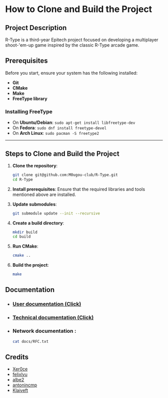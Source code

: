 # How to Clone and Build the Project

## Project Description
R-Type is a third-year Epitech project focused on developing a multiplayer shoot-'em-up game inspired by the classic R-Type arcade game.

## Prerequisites
Before you start, ensure your system has the following installed:
- **Git**
- **CMake**
- **Make**
- **FreeType library**

### Installing FreeType
- On **Ubuntu/Debian**: `sudo apt-get install libfreetype-dev`
- On **Fedora**: `sudo dnf install freetype-devel`
- On **Arch Linux**: `sudo pacman -S freetype2`

---

## Steps to Clone and Build the Project

1. **Clone the repository**:
   ```bash
   git clone git@github.com:M0ugou-club/R-Type.git
   cd R-Type
   ```

2. **Install prerequisites**:
   Ensure that the required libraries and tools mentioned above are installed.

3. **Update submodules**:
   ```bash
   git submodule update --init --recursive
   ```

4. **Create a build directory**:
   ```bash
   mkdir build
   cd build
   ```

5. **Run CMake**:
   ```bash
   cmake ..
   ```

6. **Build the project**:
   ```bash
   make
   ```

## Documentation

- ### [User documentation (Click)](https://m0ugou-club.github.io/R-Type/mdbook/book/index.html)

- ### [Technical documentation (Click)](https://m0ugou-club.github.io/R-Type/doxygen/html/)

- ### Network documentation :
    ```bash
    cat docs/RFC.txt
    ```

## Credits

- [Xer0ce](https://github.com/Xer0ce)
- [felixlvu](https://github.com/felixlvu)
- [albe2](https://github.com/albe2)
- [antonincmp](https://github.com/antonincmp)
- [Klaiveft](https://github.com/Klaiveft)
